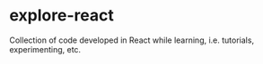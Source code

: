 # explore-react
Collection of code developed in React while learning, i.e. tutorials, experimenting, etc.
